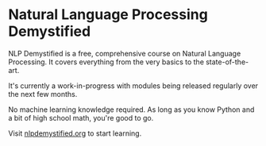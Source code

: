 # Natural Language Processing Demystified

NLP Demystified is a free, comprehensive course on Natural Language Processing. It covers everything from the very basics to the state-of-the-art.

It's currently a work-in-progress with modules being released regularly over the next few months.

No machine learning knowledge required. As long as you know Python and a bit of high school math, you're good to go.

Visit [nlpdemystified.org](https://nlpdemystified.org) to start learning.

